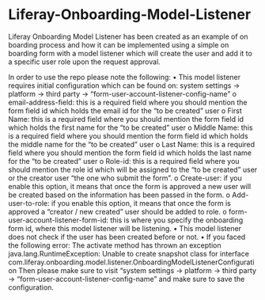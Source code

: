 # Liferay-Onboarding-Model-Listener

Liferay Onboarding Model Listener has been created as an example of on boarding process and how it can be implemented using a simple on boarding form with a model listener which will create the user and add it to a specific user role upon the request approval.

In order to use the repo please note the following:
•	This model listener requires initial configuration which can be found on:
  system settings -> platform -> third party -> “form-user-account-listener-config-name”
  o	email-address-field: this is a required field where you should mention the form field id which holds the email id for the “to be created” user
  o	First Name: this is a required field where you should mention the form field id which holds the first name for the “to be created” user
  o	Middle Name: this is a required field where you should mention the form field id which holds the middle name for the “to be created” user
  o	Last Name: this is a required field where you should mention the form field id which holds the last name for the “to be created” user
  o	Role-id: this is a required field where you should mention the role id which will be assigned to the “to be created” user or the creator user “the one who    submit the form”.
  o	Create-user: if you enable this option, it means that once the form is approved a new user will be created based on the information has been passed in the    form.
  o	Add-user-to-role: if you enable this option, it means that once the form is approved a “creator / new created” user should be added to role.
  o	form-user-account-listener-form-id: this is where you specify the onboarding form id, where this model listener will be listening. 
•	This model listener does not check if the user has been created before or not.
•	If you faced the following error: 
  The activate method has thrown an exception java.lang.RuntimeException: Unable to create snapshot class for interface       com.liferay.onboarding.model.listener.OnboardingModelListenerConfiguration
  Then please make sure to visit “system settings -> platform -> third party -> “form-user-account-listener-config-name” and make sure to save the configuration.




